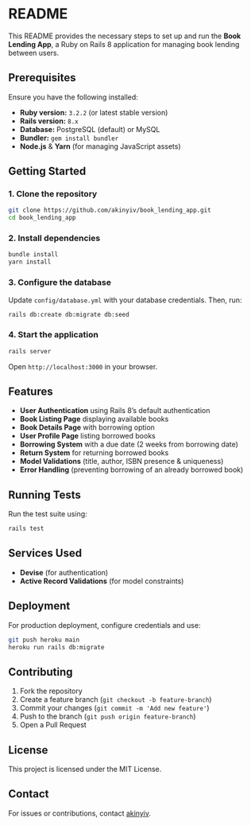 # README

This README provides the necessary steps to set up and run the **Book Lending App**, a Ruby on Rails 8 application for managing book lending between users.

## Prerequisites
Ensure you have the following installed:
- **Ruby version:** `3.2.2` (or latest stable version)
- **Rails version:** `8.x`
- **Database:** PostgreSQL (default) or MySQL
- **Bundler:** `gem install bundler`
- **Node.js** & **Yarn** (for managing JavaScript assets)

## Getting Started

### 1. Clone the repository
```sh
git clone https://github.com/akinyiv/book_lending_app.git
cd book_lending_app
```

### 2. Install dependencies
```sh
bundle install
yarn install
```

### 3. Configure the database
Update `config/database.yml` with your database credentials. Then, run:
```sh
rails db:create db:migrate db:seed
```

### 4. Start the application
```sh
rails server
```
Open `http://localhost:3000` in your browser.

## Features
- **User Authentication** using Rails 8’s default authentication
- **Book Listing Page** displaying available books
- **Book Details Page** with borrowing option
- **User Profile Page** listing borrowed books
- **Borrowing System** with a due date (2 weeks from borrowing date)
- **Return System** for returning borrowed books
- **Model Validations** (title, author, ISBN presence & uniqueness)
- **Error Handling** (preventing borrowing of an already borrowed book)

## Running Tests
Run the test suite using:
```sh
rails test
```

## Services Used
- **Devise** (for authentication)
- **Active Record Validations** (for model constraints)

## Deployment
For production deployment, configure credentials and use:
```sh
git push heroku main
heroku run rails db:migrate
```

## Contributing
1. Fork the repository
2. Create a feature branch (`git checkout -b feature-branch`)
3. Commit your changes (`git commit -m 'Add new feature'`)
4. Push to the branch (`git push origin feature-branch`)
5. Open a Pull Request

## License
This project is licensed under the MIT License.

## Contact
For issues or contributions, contact [akinyiv](akinyivee10@gmail.com).


